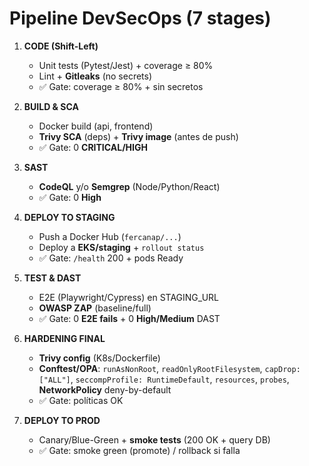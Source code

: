 # Pipeline DevSecOps (7 stages)

1) **CODE (Shift-Left)**
   - Unit tests (Pytest/Jest) + coverage ≥ 80%
   - Lint + **Gitleaks** (no secrets)
   - ✅ Gate: coverage ≥ 80% + sin secretos

2) **BUILD & SCA**
   - Docker build (api, frontend)
   - **Trivy SCA** (deps) + **Trivy image** (antes de push)
   - ✅ Gate: 0 **CRITICAL/HIGH**

3) **SAST**
   - **CodeQL** y/o **Semgrep** (Node/Python/React)
   - ✅ Gate: 0 **High**

4) **DEPLOY TO STAGING**
   - Push a Docker Hub (`fercanap/...`)
   - Deploy a **EKS/staging** + `rollout status`
   - ✅ Gate: `/health` 200 + pods Ready

5) **TEST & DAST**
   - E2E (Playwright/Cypress) en STAGING_URL
   - **OWASP ZAP** (baseline/full)
   - ✅ Gate: 0 **E2E fails** + 0 **High/Medium** DAST

6) **HARDENING FINAL**
   - **Trivy config** (K8s/Dockerfile)
   - **Conftest/OPA**: `runAsNonRoot`, `readOnlyRootFilesystem`, `capDrop: ["ALL"]`, `seccompProfile: RuntimeDefault`, `resources`, `probes`, **NetworkPolicy** deny-by-default
   - ✅ Gate: políticas OK

7) **DEPLOY TO PROD**
   - Canary/Blue-Green + **smoke tests** (200 OK + query DB)
   - ✅ Gate: smoke green (promote) / rollback si falla

